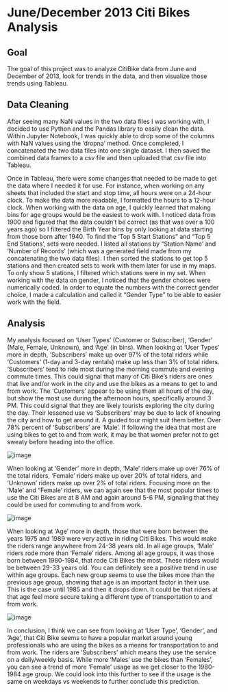 # June/December 2013 Citi Bikes Analysis

## Goal
The goal of this project was to analyze CitiBike data from June and December of 2013, look for trends in the data, and then visualize those trends using Tableau.

## Data Cleaning
After seeing many NaN values in the two data files I was working with, I decided to use Python and the Pandas library to easily clean the data.  Within Jupyter Notebook, I was quickly able to drop some of the columns with NaN values using the ‘dropna’ method.  Once completed, I concatenated the two data files into one single dataset.  I then saved the combined data frames to a csv file and then uploaded that csv file into Tableau.

Once in Tableau, there were some changes that needed to be made to get the data where I needed it for use.  For instance, when working on any sheets that included the start and stop time, all hours were on a 24-hour clock.  To make the data more readable, I formatted the hours to a 12-hour clock.  When working with the data on age, I quickly learned that making bins for age groups would be the easiest to work with.  I noticed data from 1900 and figured that the data couldn’t be correct (as that was over a 100 years ago) so I filtered the Birth Year bins by only looking at data starting from those born after 1940.  To find the ‘Top 5 Start Stations” and “Top 5 End Stations’, sets were needed.  I listed all stations by “Station Name’ and ‘Number of Records’ (which was a generated field made from my concatenating the two data files).  I then sorted the stations to get top 5 stations and then created sets to work with them later for use in my maps.  To only show 5 stations, I filtered which stations were in my set.  When working with the data on gender, I noticed that the gender choices were numerically coded.  In order to equate the numbers with the correct gender choice, I made a calculation and called it “Gender Type” to be able to easier work with the field.

## Analysis
My analysis focused on ‘User Types’ (Customer or Subscriber), ‘Gender’ (Male, Female, Unknown), and ‘Age’ (in bins). When looking at ‘User Types’ more in depth, ‘Subscribers’ make up over 97% of the total riders while ‘Customers’ (1-day and 3-day rentals) make up less than 3% of total riders.  ‘Subscribers’ tend to ride most during the morning commute and evening commute times.  This could signal that many of Citi Bike’s riders are ones that live and/or work in the city and use the bikes as a means to get to and from work.  The ‘Customers’ appear to be using them all hours of the day, but show the most use during the afternoon hours, specifically around 3 PM.  This could signal that they are likely tourists exploring the city during the day.  Their lessened use vs ‘Subscribers’ may be due to lack of knowing the city and how to get around it.  A guided tour might suit them better.  Over 78% percent of ‘Subscribers’ are ‘Male’.  If following the idea that most are using bikes to get to and from work, it may be that women prefer not to get sweaty before heading into the office. 

![image](https://user-images.githubusercontent.com/69765842/108455794-e3c6e880-723c-11eb-8079-605ea26c6fe3.png)

When looking at ‘Gender’ more in depth, ‘Male’ riders make up over 76% of the total riders, ‘Female’ riders make up over 20% of total riders, and ‘Unknown’ riders make up over 2% of total riders.  Focusing more on the ‘Male’ and “Female’ riders, we can again see that the most popular times to use the Citi Bikes are at 8 AM and again around 5-6 PM, signaling that they could be used for commuting to and from work. 

![image](https://user-images.githubusercontent.com/69765842/108455810-ed505080-723c-11eb-97e3-c6aa9884b4d1.png)
 
When looking at ‘Age’ more in depth, those that were born between the years 1975 and 1989 were very active in riding Citi Bikes.  This would make the riders range anywhere from 24-38 years old.  In all age groups, ‘Male’ riders rode more than ‘Female’ riders.  Among all age groups, it was those born between 1980-1984, that rode Citi Bikes the most.  These riders would be between 29-33 years old.  You can definitely see a positive trend in use within age groups.  Each new group seems to use the bikes more than the previous age group, showing that age is an important factor in their use.  This is the case until 1985 and then it drops down.  It could be that riders at that age feel more secure taking a different type of transportation to and from work.

![image](https://user-images.githubusercontent.com/69765842/108455843-fe00c680-723c-11eb-94f9-19d4b5585981.png)

In conclusion, I think we can see from looking at ‘User Type’, ‘Gender’, and ‘Age’, that Citi Bike seems to have a popular market around young professionals who are using the bikes as a means for transportation to and from work.  The riders are ‘Subscribers’ which means they use the service on a daily/weekly basis.  While more ‘Males’ use the bikes than ‘Females’, you can see a trend of more ‘Female’ usage as we get closer to the 1980-1984 age group.  We could look into this further to see if the usage is the same on weekdays vs weekends to further conclude this prediction.
